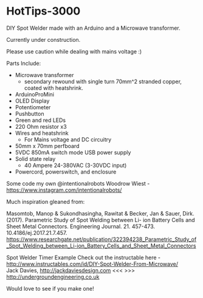 # HotTips-3000
DIY Spot Welder made with an Arduino and a Microwave transformer.

Currently under construction.

Please use caution while dealing with mains voltage :)

  Parts Include:
  - Microwave transformer
    - secondary rewound with single turn 70mm^2 stranded copper, coated with heatshrink.
  - ArduinoProMini
  - OLED Display
  - Potentiometer
  - Pushbutton
  - Green and red LEDs
  - 220 Ohm resistor x3
  - Wires and heatshrink
    - For Mains voltage and DC circuitry
  - 50mm x 70mm perfboard
  - 5VDC 850mA switch mode USB power supply
  - Solid state relay 
    - 40 Ampere 24-380VAC (3-30VDC input)
  - Powercord, powerswitch, and enclosure

Some code my own @intentionalrobots
  Woodrow Wiest - https://www.instagram.com/intentionalrobots/
  


Much inspiration gleaned from:

  Masomtob, Manop & Sukondhasingha, Rawitat & Becker, Jan & Sauer, Dirk. (2017). 
  Parametric Study of Spot Welding between Li- ion Battery Cells and Sheet Metal Connectors. 
  Engineering Journal. 21. 457-473. 10.4186/ej.2017.21.7.457. 
  https://www.researchgate.net/publication/322394238_Parametric_Study_of_Spot_Welding_between_Li-ion_Battery_Cells_and_Sheet_Metal_Connectors
  
  Spot Welder Timer Example
  Check out the instructable here - http://www.instructables.com/id/DIY-Spot-Welder-From-Microwave/  
  Jack Davies, http://jackdaviesdesign.com <<< >>> http://undergroundengineering.co.uk

Would love to see if you make one!

